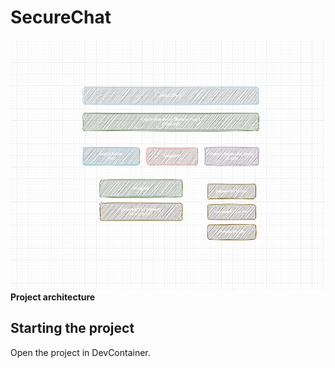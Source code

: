 # SecureChat

<p align="left">
<img height=400 src="/assets/architecture.png"/>
<br /> 
  <strong>Project architecture</strong>
</p>

## Starting the project

Open the project in DevContainer.

